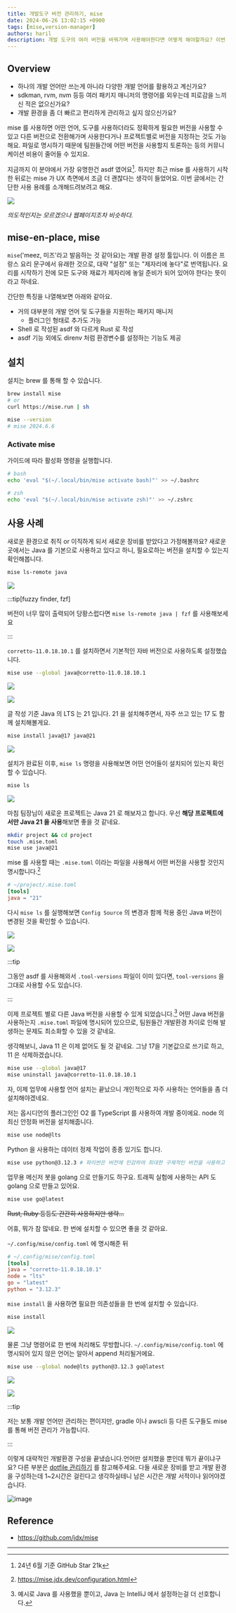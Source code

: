 ```yaml
---
title: 개발도구 버전 관리하기, mise
date: 2024-06-26 13:02:15 +0900
tags: [mise,version-manager]
authors: haril
description: 개발 도구의 여러 버전을 바꿔가며 사용해야한다면 어떻게 해야할까요? 이번 글에서는 mise 를 통해 개발 환경을 편리하게 관리하는 방법을 살펴봅니다.
---
```


## Overview

- 하나의 개발 언어만 쓰는게 아니라 다양한 개발 언어를 활용하고 계신가요?
- sdkman, rvm, nvm 등등 여러 패키지 매니저의 명령어를 외우는데 피로감을 느끼신 적은 없으신가요?
- 개발 환경을 좀 더 빠르고 편리하게 관리하고 싶지 않으신가요?

mise 를 사용하면 어떤 언어, 도구를 사용하더라도 정확하게 필요한 버전을 사용할 수 있고 다른 버전으로 전환해가며 사용한다거나 프로젝트별로 버전을 지정하는 것도 가능해요. 파일로 명시하기 때문에 팀원들간에 어떤 버전을 사용할지 토론하는 등의 커뮤니케이션 비용이 줄어들 수 있지요.

지금까지 이 분야에서 가장 유명한건 asdf 였어요[^fn-nth-1]. 하지만 최근 mise 를 사용하기 시작한 뒤로는 mise 가 UX 측면에서 조금 더 괜찮다는 생각이 들었어요. 이번 글에서는 간단한 사용 용례를 소개해드려보려고 해요.

![](https://i.imgur.com/9gGGfot.png)

_의도적인지는 모르겠으나 웹페이지조차 비슷하다._

## mise-en-place, mise

`mise`('meez, 미즈'라고 발음하는 것 같아요)는 개발 환경 설정 툴입니다. 이 이름은 프랑스 요리 문구에서 유래한 것으로, 대략 "설정" 또는 "제자리에 놓다"로 번역됩니다. 요리를 시작하기 전에 모든 도구와 재료가 제자리에 놓일 준비가 되어 있어야 한다는 뜻이라고 하네요.

간단한 특징을 나열해보면 아래와 같아요.

<!-- truncate -->

- 거의 대부분의 개발 언어 및 도구들을 지원하는 패키지 매니저
    - 플러그인 형태로 추가도 가능
- Shell 로 작성된 asdf 와 다르게 Rust 로 작성
- asdf 기능 외에도 direnv 처럼 환경변수를 설정하는 기능도 제공

## 설치

설치는 brew 를 통해 할 수 있습니다.

```bash
brew install mise
# or
curl https://mise.run | sh
```

```bash
mise --version
# mise 2024.6.6
```

### Activate mise

가이드에 따라 활성화 명령을 실행합니다.

```bash
# bash
echo 'eval "$(~/.local/bin/mise activate bash)"' >> ~/.bashrc

# zsh
echo 'eval "$(~/.local/bin/mise activate zsh)"' >> ~/.zshrc
```

## 사용 사례

새로운 환경으로 취직 or 이직하게 되서 새로운 장비를 받았다고 가정해볼까요? 새로운 곳에서는 Java 를 기본으로 사용하고 있다고 하니, 필요로하는 버전을 설치할 수 있는지 확인해봅니다.

```bash
mise ls-remote java
```

![](https://i.imgur.com/8kzA8dE.png)

:::tip[fuzzy finder, fzf]

버전이 너무 많이 출력되어 당황스럽다면 `mise ls-remote java | fzf` 를 사용해보세요

:::

`corretto-11.0.18.10.1` 를 설치하면서 기본적인 자바 버전으로 사용하도록 설정했습니다.

```bash
mise use --global java@corretto-11.0.18.10.1
```

![](https://i.imgur.com/PT7UxD1.png)

![](https://i.imgur.com/Arqxubw.png)

글 작성 기준 Java 의 LTS 는 21 입니다. 21 을 설치해주면서, 자주 쓰고 있는 17 도 함께 설치해볼게요.

```bash
mise install java@17 java@21
```

![](https://i.imgur.com/pdBt4or.png)

설치가 완료된 이후, `mise ls` 명령을 사용해보면 어떤 언어들이 설치되어 있는지 확인할 수 있습니다.

```bash
mise ls
```

![](https://i.imgur.com/lecwTLv.png)

마침 팀장님이 새로운 프로젝트는 Java 21 로 해보자고 합니다. 우선 **해당 프로젝트에서만 Java 21 을 사용**해보면 좋을 것 같네요.

```bash
mkdir project && cd project
touch .mise.toml
mise use java@21
```

mise 를 사용할 때는 `.mise.toml` 이라는 파일을 사용해서 어떤 버전을 사용할 것인지 명시합니다.[^fn-nth-2]

```toml
# ~/project/.mise.toml
[tools]
java = "21"
```

다시 `mise ls` 를 실행해보면 `Config Source` 의 변경과 함께 적용 중인 Java 버전이 변경된 것을 확인할 수 있습니다.

![](https://i.imgur.com/HVX9ASk.png)

![](https://i.imgur.com/kNLORwK.png)

:::tip

그동안 asdf 를 사용해와서 `.tool-versions` 파일이 이미 있다면, `tool-versions` 을 그대로 사용할 수도 있습니다.

:::

이제 프로젝트 별로 다른 Java 버전을 사용할 수 있게 되었습니다.[^fn-nth-3] 어떤 Java 버전을 사용하는지 `.mise.toml` 파일에 명시되어 있으므로, 팀원들간 개발환경 차이로 인해 발생하는 문제도 최소화할 수 있을 것 같네요.

생각해보니, Java 11 은 이제 없어도 될 것 같네요. 그냥 17을 기본값으로 쓰기로 하고, 11 은 삭제하겠습니다.

```bash
mise use --global java@17
mise uninstall java@corretto-11.0.18.10.1
```

자, 이제 업무에 사용할 언어 설치는 끝났으니 개인적으로 자주 사용하는 언어들을 좀 더 설치해야겠네요.

저는 옵시디언의 플러그인인 O2 를 TypeScript 를 사용하여 개발 중이에요. node 의 최신 안정화 버전을 설치해줍니다.

```bash
mise use node@lts
```

Python 을 사용하는 데이터 정제 작업이 종종 있기도 합니다.

```bash
mise use python@3.12.3 # 파이썬은 버전에 민감하여 최대한 구체적인 버전을 사용하고 있어요.
```

업무용 메신저 봇을 golang 으로 만들기도 하구요. 트래픽 실험에 사용하는 API 도 golang 으로 만들고 있어요.

```bash
mise use go@latest
```

~~Rust, Ruby 등등도 간간히 사용하지만 생략...~~

어휴, 뭐가 참 많네요. 한 번에 설치할 수 있으면 좋을 것 같아요.

`~/.config/mise/config.toml` 에 명시해준 뒤

```toml
# ~/.config/mise/config.toml
[tools]
java = "corretto-11.0.18.10.1"
node = "lts"
go = "latest"
python = "3.12.3"
```

`mise install` 을 사용하면 필요한 의존성들을 한 번에 설치할 수 있습니다.

```bash
mise install
```

![](https://i.imgur.com/jmFlah3.png)

물론 그냥 명령어로 한 번에 처리해도 무방합니다. `~/.config/mise/config.toml` 에 명시되어 있지 않은 언어는 알아서 append 처리될거에요.

```bash
mise use --global node@lts python@3.12.3 go@latest
```

![](https://i.imgur.com/I9KtmEi.png)

![](https://i.imgur.com/46FKxVA.png)

:::tip

저는 보통 개발 언어만 관리하는 편이지만, gradle 이나 awscli 등 다른 도구들도 mise 를 통해 버전 관리가 가능합니다.

:::

이렇게 대략적인 개발환경 구성을 끝냈습니다.언어만 설치했을 뿐인데 뭐가 끝이냐구요? 다른 부분은 [dotfile 관리하기](https://haril.dev/blog/2023/03/26/chezmoi-awesome-dotfile-manager) 를 참고해주세요. 다들 새로운 장비를 받고 개발 환경을 구성하는데 1~2시간은 걸린다고 생각하실테니 남은 시간은 개발 서적이나 읽어야겠습니다.

![image](./1.webp)

## Reference

- https://github.com/jdx/mise

---

[^fn-nth-1]: 24년 6월 기준 GitHub Star 21k
[^fn-nth-2]: https://mise.jdx.dev/configuration.html
[^fn-nth-3]: 예시로 Java 를 사용했을 뿐이고, Java 는 IntelliJ 에서 설정하는걸 더 선호합니다.
